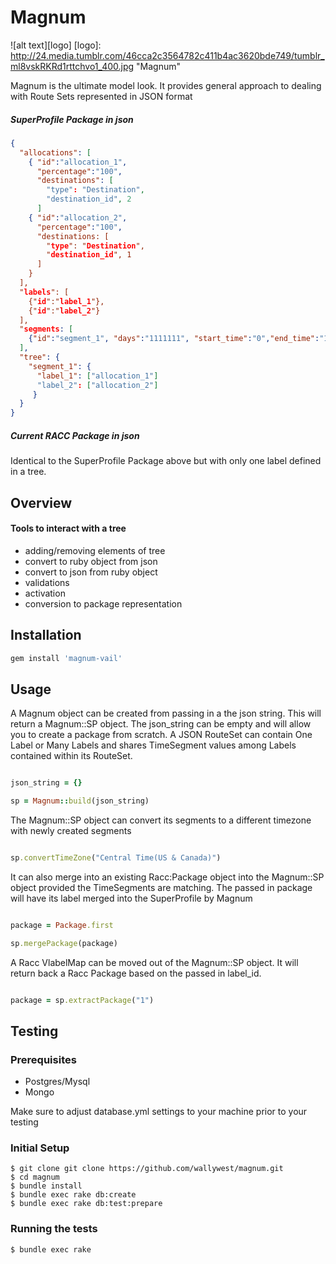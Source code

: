 # Magnum

![alt text][logo]
[logo]: http://24.media.tumblr.com/46cca2c3564782c411b4ac3620bde749/tumblr_ml8vskRKRd1rttchvo1_400.jpg "Magnum"
 
Magnum is the ultimate model look.  It provides general approach to dealing with Route Sets represented in JSON format


##### SuperProfile Package in json
```json
{
  "allocations": [
    { "id":"allocation_1", 
      "percentage":"100",
      "destinations": [
        "type": "Destination",
        "destination_id", 2
      ]
    { "id":"allocation_2", 
      "percentage":"100",
      "destinations: [
        "type": "Destination",
        "destination_id", 1
      ]
    }
  ],
  "labels": [
    {"id":"label_1"}, 
    {"id":"label_2"}
  ],
  "segments: [
    {"id":"segment_1", "days":"1111111", "start_time":"0","end_time":"1439"}
  ],
  "tree": {
    "segment_1": {
      "label_1": ["allocation_1"]
      "label_2": ["allocation_2"]
     }
  }
}
```

##### Current RACC Package in json
  Identical to the SuperProfile Package above but with only one label defined in a tree.

## Overview

#### Tools to interact with a tree
  - adding/removing elements of tree
  - convert to ruby object from json
  - convert to json from ruby object
  - validations
  - activation
  - conversion to package representation
  

## Installation

```ruby
gem install 'magnum-vail'
```
## Usage

A Magnum object can be created from passing in a the json string.  This will return a Magnum::SP object.  The json_string can be empty and will allow you to create a package from scratch.
A JSON RouteSet can contain One Label or Many Labels and shares TimeSegment values among Labels contained within its RouteSet.

```ruby

json_string = {}

sp = Magnum::build(json_string)
```

The Magnum::SP object can convert its segments to a different timezone
with newly created segments

```ruby

sp.convertTimeZone("Central Time(US & Canada)")
```

It can also merge into an existing Racc:Package object into the
Magnum::SP object provided the TimeSegments are matching.  The passed in
package will have its label merged into the SuperProfile by Magnum

```ruby

package = Package.first

sp.mergePackage(package)
```

A Racc VlabelMap can be moved out of the Magnum::SP object.  It will
return back a Racc Package based on the passed in label_id. 

```ruby

package = sp.extractPackage("1")
```


## Testing
### Prerequisites
* Postgres/Mysql
* Mongo

Make sure to adjust database.yml settings to your machine prior to your testing

### Initial Setup
```
$ git clone git clone https://github.com/wallywest/magnum.git
$ cd magnum
$ bundle install
$ bundle exec rake db:create
$ bundle exec rake db:test:prepare
```

### Running the tests
```
$ bundle exec rake
```
